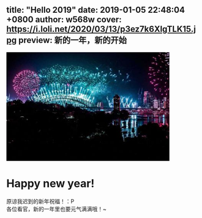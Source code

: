 title: "Hello 2019"
date: 2019-01-05 22:48:04 +0800
author: w568w
cover: https://i.loli.net/2020/03/13/p3ez7k6XlgTLK15.jpg
preview: 新的一年，新的开始
---
![Photo by Trent Szmolnik on Unsplash](images/trent-szmolnik-1262773-unsplash.jpg)

# Happy new year!
原谅我迟到的新年祝福！：P  
各位看官，新的一年里也要元气满满哦！~